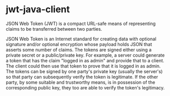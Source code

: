 # jwt-java-client

JSON Web Token (JWT) is a compact URL-safe means of representing claims to be transferred between two parties. 

JSON Web Token is an Internet standard for creating data with optional signature and/or optional encryption whose payload holds JSON that asserts some number of claims. The tokens are signed either using a private secret or a public/private key. For example, a server could generate a token that has the claim "logged in as admin" and provide that to a client. The client could then use that token to prove that it is logged in as admin. The tokens can be signed by one party's private key (usually the server's) so that party can subsequently verify the token is legitimate. If the other party, by some suitable and trustworthy means, is in possession of the corresponding public key, they too are able to verify the token's legitimacy. 
